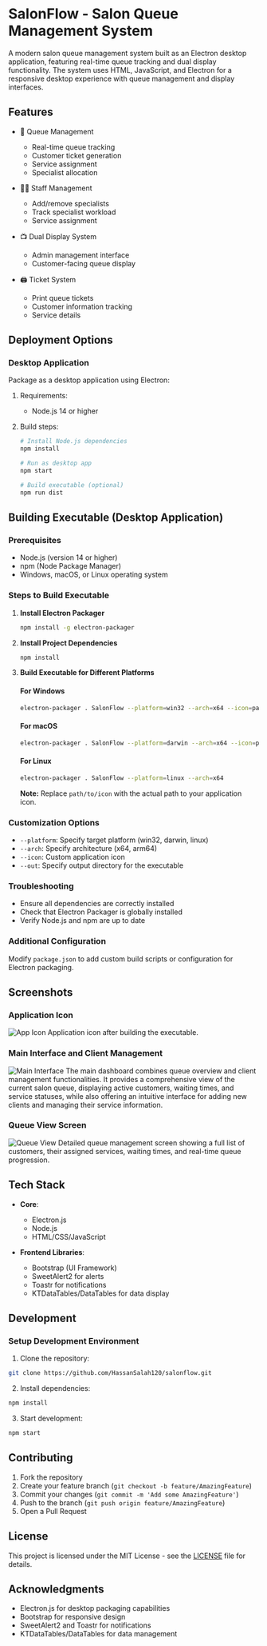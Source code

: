 # SalonFlow - Salon Queue Management System

A modern salon queue management system built as an Electron desktop application, featuring real-time queue tracking and dual display functionality. The system uses HTML, JavaScript, and Electron for a responsive desktop experience with queue management and display interfaces.

## Features

- 🎫 Queue Management
  - Real-time queue tracking
  - Customer ticket generation
  - Service assignment
  - Specialist allocation

- 👩‍💼 Staff Management
  - Add/remove specialists
  - Track specialist workload
  - Service assignment

- 📺 Dual Display System
  - Admin management interface
  - Customer-facing queue display

- 🖨️ Ticket System
  - Print queue tickets
  - Customer information tracking
  - Service details

## Deployment Options

### Desktop Application
Package as a desktop application using Electron:

1. Requirements:
   - Node.js 14 or higher

2. Build steps:
   ```bash
   # Install Node.js dependencies
   npm install

   # Run as desktop app
   npm start

   # Build executable (optional)
   npm run dist
   ```

## Building Executable (Desktop Application)

### Prerequisites
- Node.js (version 14 or higher)
- npm (Node Package Manager)
- Windows, macOS, or Linux operating system

### Steps to Build Executable

1. **Install Electron Packager**
   ```bash
   npm install -g electron-packager
   ```

2. **Install Project Dependencies**
   ```bash
   npm install
   ```

3. **Build Executable for Different Platforms**

   #### For Windows
   ```bash
   electron-packager . SalonFlow --platform=win32 --arch=x64 --icon=path/to/icon.ico
   ```

   #### For macOS
   ```bash
   electron-packager . SalonFlow --platform=darwin --arch=x64 --icon=path/to/icon.icns
   ```

   #### For Linux
   ```bash
   electron-packager . SalonFlow --platform=linux --arch=x64
   ```

   **Note:** Replace `path/to/icon` with the actual path to your application icon.

### Customization Options
- `--platform`: Specify target platform (win32, darwin, linux)
- `--arch`: Specify architecture (x64, arm64)
- `--icon`: Custom application icon
- `--out`: Specify output directory for the executable

### Troubleshooting
- Ensure all dependencies are correctly installed
- Check that Electron Packager is globally installed
- Verify Node.js and npm are up to date

### Additional Configuration
Modify `package.json` to add custom build scripts or configuration for Electron packaging.

## Screenshots

### Application Icon
![App Icon](screenshots/App%20icon.png)
Application icon after building the executable.

### Main Interface and Client Management
![Main Interface](screenshots/Add-Client.png.png)
The main dashboard combines queue overview and client management functionalities. It provides a comprehensive view of the current salon queue, displaying active customers, waiting times, and service statuses, while also offering an intuitive interface for adding new clients and managing their service information.

### Queue View Screen
![Queue View](screenshots/View-queue-screen.png)
Detailed queue management screen showing a full list of customers, their assigned services, waiting times, and real-time queue progression.


## Tech Stack

- **Core**:
  - Electron.js
  - Node.js
  - HTML/CSS/JavaScript

- **Frontend Libraries**:
  - Bootstrap (UI Framework)
  - SweetAlert2 for alerts
  - Toastr for notifications
  - KTDataTables/DataTables for data display

## Development

### Setup Development Environment

1. Clone the repository:
```bash
git clone https://github.com/HassanSalah120/salonflow.git
```

2. Install dependencies:
```bash
npm install
```

3. Start development:
```bash
npm start
```

## Contributing

1. Fork the repository
2. Create your feature branch (`git checkout -b feature/AmazingFeature`)
3. Commit your changes (`git commit -m 'Add some AmazingFeature'`)
4. Push to the branch (`git push origin feature/AmazingFeature`)
5. Open a Pull Request

## License

This project is licensed under the MIT License - see the [LICENSE](LICENSE) file for details.

## Acknowledgments

- Electron.js for desktop packaging capabilities
- Bootstrap for responsive design
- SweetAlert2 and Toastr for notifications
- KTDataTables/DataTables for data management
